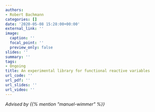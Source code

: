 ```yaml
---
authors:
- Robert Bachmann
categories: []
date: '2020-05-08 15:28:00+00:00'
external_link: ''
image:
  caption: ''
  focal_point: ''
  preview_only: false
slides: ''
summary: ''
tags:
- Ongoing
title: An experimental library for functional reactive variables
url_code: ''
url_pdf: ''
url_slides: ''
url_video: ''
---
```




*Advised by {{% mention "manuel-wimmer" %}}*